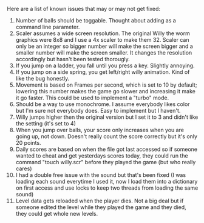 Here are a list of known issues that may or may not get fixed:

1)  Number of balls should be toggable.  Thought about adding as a command line parameter.
2)  Scaler assumes a wide screen resolution.  The original Willy the worm graphics were 8x8 and I use a 4x scaler to make them 32.  Scaler can only be an integer so bigger number will make the screen bigger and a smaller number will make the screen smaller.  It changes the resolution accordingly but hasn't been tested thorougly.  
3)  If you jump on a ladder, you fall until you press a key.  Slightly annoying.
4)  If you jump on a side spring, you get left/right willy animation.  Kind of like the bug honestly.
5)  Movement is based on Frames per second, which is set to 10 by default;  lowering this number makes the game go slower and increasing it make it go faster.  This could be used to implement a "turbo" mode.
6)  Should be a way to use monochrome.  I assume everybody likes color but I'm sure not everybody does.  Easy to implement but I haven't.
7)  Willy jumps higher then the original version but I set it to 3 and didn't like the setting (it's set to 4)
8)  When you jump over balls, your score only increases when you are going up, not down.  Doesn't really count the score correctly but it's only 20 points.
9)  Daily scores are based on when the file got last accessed so if someone wanted to cheat and get yesterdays scores today, they could run the command "touch willy.scr" before they played the game (but who really cares)
10)  I had a double free issue with the sound but that's been fixed (I was loading each sound everytime I used it, now I load them into a dictionary on first access and use locks to keep two threads from loading the same sound)
11)  Level data gets reloaded when the player dies.  Not a big deal but if someone edited the level while they played the game and they died, they could get whole new levels.


